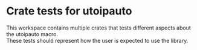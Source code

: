 # Crate tests for utoipauto

This workspace contains multiple crates that tests different aspects about the utoipauto macro.  
These tests should represent how the user is expected to use the library.
